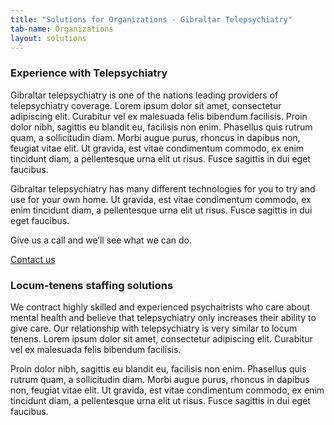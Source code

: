 ```yaml
---
title: "Solutions for Organizations - Gibraltar Telepsychiatry"
tab-name: Organizations
layout: solutions 
---
```

### Experience with Telepsychiatry

Gibraltar telepsychiatry is one of the nations leading providers of telepsychiatry coverage. Lorem ipsum dolor sit amet, consectetur adipiscing elit. Curabitur vel ex malesuada felis bibendum facilisis. Proin dolor nibh, sagittis eu blandit eu, facilisis non enim. Phasellus quis rutrum quam, a sollicitudin diam. Morbi augue purus, rhoncus in dapibus non, feugiat vitae elit. Ut gravida, est vitae condimentum commodo, ex enim tincidunt diam, a pellentesque urna elit ut risus. Fusce sagittis in dui eget faucibus.

Gibraltar telepsychiatry has many different technologies for you to try and use for your own home. Ut gravida, est vitae condimentum commodo, ex enim tincidunt diam, a pellentesque urna elit ut risus. Fusce sagittis in dui eget faucibus.

Give us a call and we’ll see what we can do.

<a href="/contact" class="button-dark">Contact us</a>

### Locum-tenens staffing solutions

We contract highly skilled and experienced psychaitrists who care about mental health and believe that telepsychiatry only increases their ability to give care. Our relationship with telepsychiatry is very similar to locum tenens. Lorem ipsum dolor sit amet, consectetur adipiscing elit. Curabitur vel ex malesuada felis bibendum facilisis. 

Proin dolor nibh, sagittis eu blandit eu, facilisis non enim. Phasellus quis rutrum quam, a sollicitudin diam. Morbi augue purus, rhoncus in dapibus non, feugiat vitae elit. Ut gravida, est vitae condimentum commodo, ex enim tincidunt diam, a pellentesque urna elit ut risus. Fusce sagittis in dui eget faucibus.
